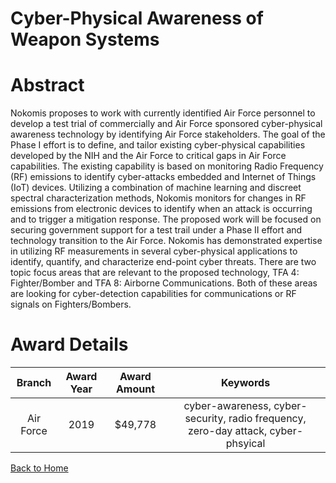 
Cyber-Physical Awareness of Weapon Systems
==========================================

# Abstract


Nokomis proposes to work with currently identified Air Force personnel to develop a test trial of commercially and Air Force sponsored cyber-physical awareness technology by identifying Air Force stakeholders. The goal of the Phase I effort is to define, and tailor existing cyber-physical capabilities developed by the NIH and the Air Force to critical gaps in Air Force capabilities. The existing capability is based on monitoring Radio Frequency (RF) emissions to identify cyber-attacks embedded and Internet of Things (IoT) devices. Utilizing a combination of machine learning and discreet spectral characterization methods, Nokomis monitors for changes in RF emissions from electronic devices to identify when an attack is occurring and to trigger a mitigation response. The proposed work will be focused on securing government support for a test trail under a Phase II effort and technology transition to the Air Force. Nokomis has demonstrated expertise in utilizing RF measurements in several cyber-physical applications to identify, quantify, and characterize end-point cyber threats. There are two topic focus areas that are relevant to the proposed technology, TFA 4: Fighter/Bomber and TFA 8: Airborne Communications. Both of these areas are looking for cyber-detection capabilities for communications or RF signals on Fighters/Bombers.  

# Award Details

|Branch|Award Year|Award Amount|Keywords|
| :---: | :---: | :---: | :---: |
|Air Force|2019|$49,778|cyber-awareness, cyber-security, radio frequency, zero-day attack, cyber-phsyical|
  
  


[Back to Home](https://github.com/chrischow/dod_sbir_awards/Reports/DJ/#1553)